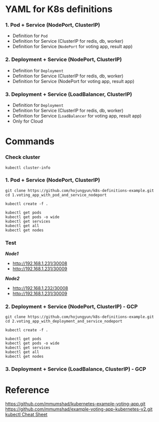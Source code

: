 # YAML for K8s definitions

### 1. Pod + Service (NodePort, ClusterIP)
- Definition for `Pod`
- Definition for Service (ClusterIP for redis, db, worker)
- Definition for Service (`NodePort` for voting app, result app)

### 2. Deployment + Service (NodePort, ClusterIP)
- Definition for `Deployment`
- Definition for Service (ClusterIP for redis, db, worker)
- Definition for Service (NodePort for voting app, result app)

### 3. Deployment + Service (LoadBalancer, ClusterIP)
- Definition for `Deployment`
- Definition for Service (ClusterIP for redis, db, worker)
- Definition for Service (`LoadBalancer` for voting app, result app)
- Only for Cloud

# Commands

### Check cluster
```
kubectl cluster-info 
```

### 1. Pod + Service (NodePort, ClusterIP)
```
git clone https://github.com/hojungyun/k8s-definitions-example.git
cd 1.voting_app_with_pod_and_service_nodeport

kubectl create -f .

kubectl get pods
kubectl get pods -o wide
kubectl get services
kubectl get all
kubectl get nodes
```

### Test

***Node1***
- http://192.168.1.231/30008
- http://192.168.1.231/30009

***Node2***
- http://192.168.1.232/30008
- http://192.168.1.231/30009


### 2. Deployment + Service (NodePort, ClusterIP) - GCP
```
git clone https://github.com/hojungyun/k8s-definitions-example.git
cd 2.voting_app_with_deployment_and_service_nodeport

kubectl create -f .

kubectl get pods
kubectl get pods -o wide
kubectl get services
kubectl get all
kubectl get nodes
```




### 3. Deployment + Service (LoadBalance, ClusterIP) - GCP


# Reference
https://github.com/mmumshad/kubernetes-example-voting-app.git  
https://github.com/mmumshad/example-voting-app-kubernetes-v2.git    
[kubectl Cheat Sheet](https://kubernetes.io/docs/reference/kubectl/cheatsheet/)  
